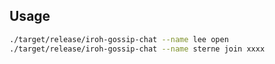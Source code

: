## Usage

```sh
./target/release/iroh-gossip-chat --name lee open
./target/release/iroh-gossip-chat --name sterne join xxxx
```

